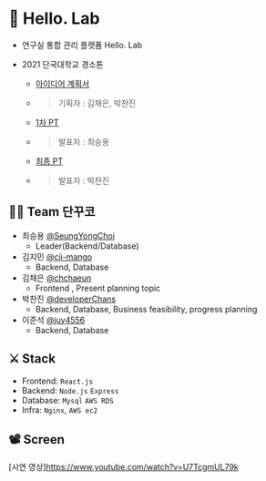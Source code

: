 # 👋 Hello. Lab
- 연구실 통합 관리 플랫폼 Hello. Lab
- 2021 단국대학교 경소톤

  - [아이디어 계획서](./.github/아이디어계획서_단꾸코.pdf)
  - > 기획자 : 김채은, 박찬진
  - [1차 PT](./.github/단꾸코_경소톤_1차_PT.pdf)
  - > 발표자 : 최승용
  - [최종 PT](./.github/단꾸코_경소톤_최종_PT.pdf)
  - > 발표자 : 박찬진

## 🙋‍♂️ Team 단꾸코
- 최승용 [@SeungYongChoi](https://github.com/SeungYongChoi)
  - Leader(Backend/Database)
- 김지민 [@cji-mango](https://github.com/ji-mango)
  - Backend, Database
- 김채은 [@chchaeun](https://github.com/chchaeun)
  - Frontend , Present planning topic
- 박찬진 [@developerChans](https://github.com/developerChans)
  - Backend, Database, Business feasibility, progress planning
- 이준석 [@juy4556](https://github.com/juy4556)
  - Backend, Database

## ⚔ Stack
- Frontend: `React.js`
- Backend: `Node.js` `Express`
- Database: `Mysql` `AWS RDS`
- Infra: `Nginx`, `AWS ec2`

## 📽️ Screen
[시연 영상]https://www.youtube.com/watch?v=U7TcgmUL79k

